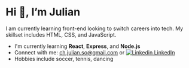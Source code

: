 # Hi 👋, I’m Julian 

I am currently learning front-end looking to switch careers into tech. My skillset includes HTML, CSS, and JavaScript.

* I'm currently learning **React**, **Express**, and **Node.js**
* Connect with me: ch.julian.so@gmail.com or [![Linkedin](https://i.sstatic.net/gVE0j.png) LinkedIn](https://www.linkedin.com/in/chjulianso/)
* Hobbies include soccer, tennis, dancing

<!---
julianchso/julianchso is a ✨ special ✨ repository because its `README.md` (this file) appears on your GitHub profile.
You can click the Preview link to take a look at your changes.
--->
